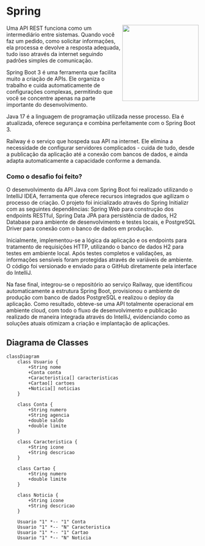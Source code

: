 # Spring
<img align="right" height="200" src="https://encrypted-tbn0.gstatic.com/images?q=tbn:ANd9GcT8i4zPog-0j0JR_yZglxPhTPZXxN2iMTQ3Dw&s">

Uma API REST funciona como um intermediário entre sistemas. Quando você faz um pedido, como solicitar informações, ela processa e devolve a resposta adequada, tudo isso através da internet seguindo padrões simples de comunicação.

Spring Boot 3 é uma ferramenta que facilita muito a criação de APIs. Ele organiza o trabalho e cuida automaticamente de configurações complexas, permitindo que você se concentre apenas na parte importante do desenvolvimento.

Java 17 é a linguagem de programação utilizada nesse processo. Ela é atualizada, oferece segurança e combina perfeitamente com o Spring Boot 3.

Railway é o serviço que hospeda sua API na internet. Ele elimina a necessidade de configurar servidores complicados - cuida de tudo, desde a publicação da aplicação até a conexão com bancos de dados, e ainda adapta automaticamente a capacidade conforme a demanda.

### Como o desafio foi feito?
O desenvolvimento da API Java com Spring Boot foi realizado utilizando o IntelliJ IDEA, ferramenta que oferece recursos integrados que agilizam o processo de criação. O projeto foi inicializado através do Spring Initializr com as seguintes dependências: Spring Web para construção dos endpoints RESTful, Spring Data JPA para persistência de dados, H2 Database para ambiente de desenvolvimento e testes locais, e PostgreSQL Driver para conexão com o banco de dados em produção.

Inicialmente, implementou-se a lógica da aplicação e os endpoints para tratamento de requisições HTTP, utilizando o banco de dados H2 para testes em ambiente local. Após testes completos e validações, as informações sensíveis foram protegidas através de variáveis de ambiente. O código foi versionado e enviado para o GitHub diretamente pela interface do IntelliJ.

Na fase final, integrou-se o repositório ao serviço Railway, que identificou automaticamente a estrutura Spring Boot, provisionou o ambiente de produção com banco de dados PostgreSQL e realizou o deploy da aplicação. Como resultado, obteve-se uma API totalmente operacional em ambiente cloud, com todo o fluxo de desenvolvimento e publicação realizado de maneira integrada através do IntelliJ, evidenciando como as soluções atuais otimizam a criação e implantação de aplicações.



## Diagrama de Classes

```mermaid
classDiagram
    class Usuario {
        +String nome
        +Conta conta
        +Caracteristica[] caracteristicas
        +Cartao[] cartoes
        +Noticia[] noticias
    }

    class Conta {
        +String numero
        +String agencia
        +double saldo
        +double limite
    }

    class Caracteristica {
        +String icone
        +String descricao
    }

    class Cartao {
        +String numero
        +double limite
    }

    class Noticia {
        +String icone
        +String descricao
    }

    Usuario "1" *-- "1" Conta
    Usuario "1" *-- "N" Caracteristica
    Usuario "1" *-- "1" Cartao
    Usuario "1" *-- "N" Noticia


```
